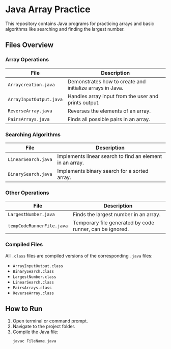 # Java Array Practice

This repository contains Java programs for practicing arrays and basic algorithms like searching and finding the largest number.

## Files Overview

### Array Operations

| File                    | Description                                               |
| ----------------------- | --------------------------------------------------------- |
| `Arraycreation.java`    | Demonstrates how to create and initialize arrays in Java. |
| `ArrayInputOutput.java` | Handles array input from the user and prints output.      |
| `ReverseArray.java`     | Reverses the elements of an array.                        |
| `PairsArrays.java`      | Finds all possible pairs in an array.                     |

### Searching Algorithms

| File                | Description                                              |
| ------------------- | -------------------------------------------------------- |
| `LinearSearch.java` | Implements linear search to find an element in an array. |
| `BinarySearch.java` | Implements binary search for a sorted array.             |

### Other Operations

| File                      | Description                                              |
| ------------------------- | -------------------------------------------------------- |
| `LargestNumber.java`      | Finds the largest number in an array.                    |
| `tempCodeRunnerFile.java` | Temporary file generated by code runner, can be ignored. |

### Compiled Files

All `.class` files are compiled versions of the corresponding `.java` files:

- `ArrayInputOutput.class`
- `BinarySearch.class`
- `LargestNumber.class`
- `LinearSearch.class`
- `PairsArrays.class`
- `ReverseArray.class`

## How to Run

1. Open terminal or command prompt.
2. Navigate to the project folder.
3. Compile the Java file:
   ```bash
   javac FileName.java
   ```
